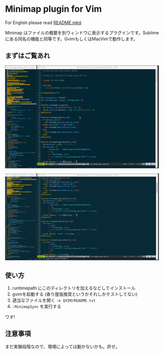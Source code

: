 # Minimap plugin for Vim

For English please read [README.mkd](README.mkd).

Minimap はファイルの概要を別ウィンドウに表示するプラグインです。Sublimeにある同名の機能と同等です。GvimもしくはMacVimで動作します。

## まずはご覧あれ

![Minimap Animation](image/animation.gif "MiniMap in MacVim")

![Screenshot](image/screenshot.png)

## 使い方

  1. runtimepath にこのディレクトリを加えるなどしてインストール
  2. gvimを起動する (香り屋版推奨というかそれしかテストしてない)
  2. 適当なファイルを開く `:e $VIM/README.txt`
  3. `:MinimapSync` を実行する

ワオ!

## 注意事項

まだ実験段階なので、環境によっては動かないかも。許せ。
